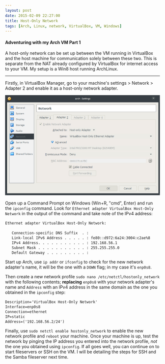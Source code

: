 ```yaml
---
layout: post
date: 2015-02-09 22:27:00
title: Host-Only Network
tags: [Arch, Linux, network, VirtualBox, VM, Windows]
---
```


#### Adventuring with my Arch VM Part 1

A host-only network can be set up between the VM running in VirtualBox and the host machine for communication solely between these two. This is separate from the NAT already configured by VirtualBox for internet access to your VM. My setup is a Win8 host running ArchLinux.

---

Firstly, in VirtualBox Manager, go to your machine's settings > Network > Adapter 2 and enable it as a host-only network adapter.

![hostonlynetwork1](../../../images/hostonlynetwork1.png)

Open up a Command Prompt on Windows (Win+R, "cmd", Enter) and run the `ipconfig` command. Look for `Ethernet adapter VirtualBox Host-Only Network` in the output of the command and take note of the IPv4 address: 

```
Ethernet adapter VirtualBox Host-Only Network:

   Connection-specific DNS Suffix  . :
   Link-local IPv6 Address . . . . . : fe80::d972:6a24:3004:c2ae%8
   IPv4 Address. . . . . . . . . . . : 192.168.56.1
   Subnet Mask . . . . . . . . . . . : 255.255.255.0
   Default Gateway . . . . . . . . . :
```

Start up Arch, use `ip addr` or `ifconfig` to check for the new network adapter's name, it will be the one with a `DOWN` flag; in my case it's `enp0s8`.

Then create a new network profile `sudo nano /etc/netctl/hostonly_network` with the following contents; __replacing__ `enp0s8` with your network adapter's name and `Address` with an IPv4 address in the same domain as the one you obtained in the `ipconfig` step:

```
Description='VirtualBox Host-Only Network'
Interface=enp0s8
Connection=ethernet
IP=static
Address=('192.168.56.2/24')
```

Finally, use `sudo netctl enable hostonly_network` to enable the new network profile and `reboot` your machine. Once your machine is up, test the network by pinging the IP address you entered into the network profile, *not* the one you obtained using `ipconfig`. If all goes well, you can continue on to start fileservers or SSH on the VM. I will be detailing the steps for SSH and the Samba fileserver next time.
